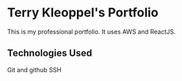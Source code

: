 # Terry Kleoppel's Portfolio

This is my professional portfolio. It uses AWS and ReactJS.

## Technologies Used

Git and github
SSH
